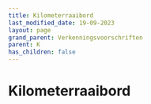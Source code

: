 ```yaml
---
title: Kilometerraaibord
last_modified_date: 19-09-2023
layout: page
grand_parent: Verkenningsvoorschriften
parent: K
has_children: false
---
```


Kilometerraaibord
=================

